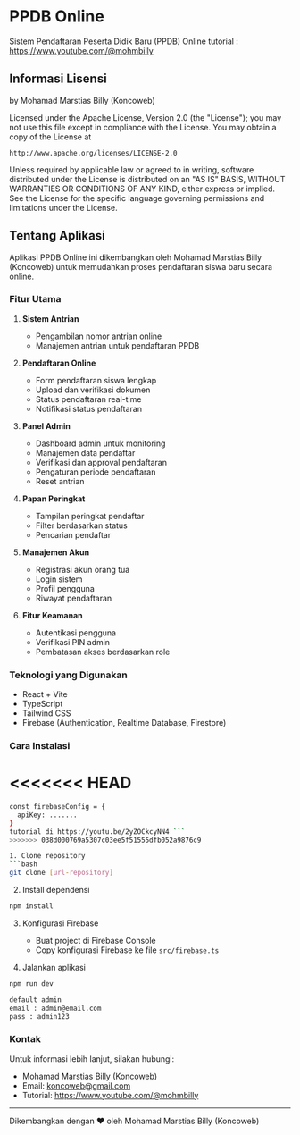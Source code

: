 # PPDB Online

Sistem Pendaftaran Peserta Didik Baru (PPDB) Online
tutorial : https://www.youtube.com/@mohmbilly
## Informasi Lisensi

by Mohamad Marstias Billy (Koncoweb)

Licensed under the Apache License, Version 2.0 (the "License");
you may not use this file except in compliance with the License.
You may obtain a copy of the License at

    http://www.apache.org/licenses/LICENSE-2.0

Unless required by applicable law or agreed to in writing, software
distributed under the License is distributed on an "AS IS" BASIS,
WITHOUT WARRANTIES OR CONDITIONS OF ANY KIND, either express or implied.
See the License for the specific language governing permissions and
limitations under the License.

## Tentang Aplikasi

Aplikasi PPDB Online ini dikembangkan oleh Mohamad Marstias Billy (Koncoweb) untuk memudahkan proses pendaftaran siswa baru secara online.

### Fitur Utama

1. **Sistem Antrian**
   - Pengambilan nomor antrian online
   - Manajemen antrian untuk pendaftaran PPDB

2. **Pendaftaran Online**
   - Form pendaftaran siswa lengkap
   - Upload dan verifikasi dokumen
   - Status pendaftaran real-time
   - Notifikasi status pendaftaran

3. **Panel Admin**
   - Dashboard admin untuk monitoring
   - Manajemen data pendaftar
   - Verifikasi dan approval pendaftaran
   - Pengaturan periode pendaftaran
   - Reset antrian

4. **Papan Peringkat**
   - Tampilan peringkat pendaftar
   - Filter berdasarkan status
   - Pencarian pendaftar

5. **Manajemen Akun**
   - Registrasi akun orang tua
   - Login sistem
   - Profil pengguna
   - Riwayat pendaftaran

6. **Fitur Keamanan**
   - Autentikasi pengguna
   - Verifikasi PIN admin
   - Pembatasan akses berdasarkan role

### Teknologi yang Digunakan

- React + Vite
- TypeScript
- Tailwind CSS
- Firebase (Authentication, Realtime Database, Firestore)

### Cara Instalasi
<<<<<<< HEAD
=======
```bash #### WARNING : ganti src/firebase.ts dengan milik anda sendiri
const firebaseConfig = {
  apiKey: .......
}
tutorial di https://youtu.be/2yZOCkcyNN4 ```
>>>>>>> 038d000769a5307c03ee5f51555dfb052a9876c9

1. Clone repository
```bash
git clone [url-repository]
```

2. Install dependensi
```bash
npm install
```

3. Konfigurasi Firebase
   - Buat project di Firebase Console
   - Copy konfigurasi Firebase ke file `src/firebase.ts`

4. Jalankan aplikasi
```bash
npm run dev
```
```bash
default admin
email : admin@email.com
pass : admin123
```
### Kontak

Untuk informasi lebih lanjut, silakan hubungi:
- Mohamad Marstias Billy (Koncoweb)
- Email: koncoweb@gmail.com
- Tutorial: https://www.youtube.com/@mohmbilly

---
Dikembangkan dengan ❤️ oleh Mohamad Marstias Billy (Koncoweb)
